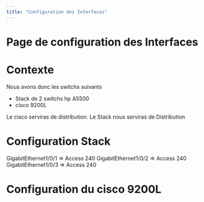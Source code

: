 ```yaml
---
title: "Configuration des Interfaces"
---
```


# Page de configuration des Interfaces

# Contexte 
Nous avons donc les switchs suivants
- Stack de 2 switchs hp A5500
- cisco 9200L

Le cisco serviras de distribution.
Le Stack nous serviras de Distribution

# Configuration Stack

GigabitEthernet1/0/1 => Access 240
GigabitEthernet1/0/2 => Access 240
GigabitEthernet1/0/3 => Access 240

# Configuration du cisco 9200L

